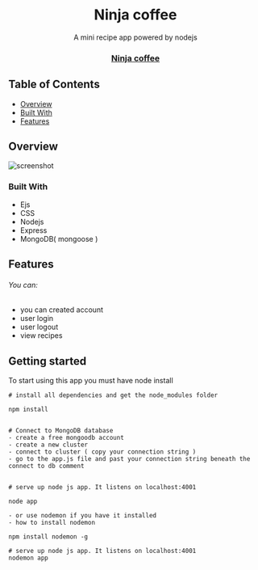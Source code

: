 <h1 align="center">Ninja coffee</h1>
<p align="center"> A mini recipe app powered by nodejs</p>

<div align="center">
  <h3>
    <a href="#">
      Ninja coffee
    </a>
  </h3>
</div>

<!-- TABLE OF CONTENTS -->

## Table of Contents

- [Overview](#overview)
- [Built With](#built-with)
- [Features](#features)

<!-- OVERVIEW -->

## Overview

![screenshot](https://user-images.githubusercontent.com/16707738/92399059-5716eb00-f132-11ea-8b14-bcacdc8ec97b.png)

### Built With

<!-- This section should list any major frameworks that you built your project using. Here are a few examples.-->

- Ejs
- CSS
- Nodejs
- Express
- MongoDB( mongoose )

## Features

<!-- List the features of your application or follow the template. Don't share the figma file here :) -->

###### You can:

- you can created account
- user login
- user logout
- view recipes

## Getting started

To start using this app you must have node install

```
# install all dependencies and get the node_modules folder

npm install


# Connect to MongoDB database
- create a free mongoodb account
- create a new cluster
- connect to cluster ( copy your connection string )
- go to the app.js file and past your connection string beneath the connect to db comment


# serve up node js app. It listens on localhost:4001

node app

- or use nodemon if you have it installed
- how to install nodemon

npm install nodemon -g

# serve up node js app. It listens on localhost:4001
nodemon app
```

